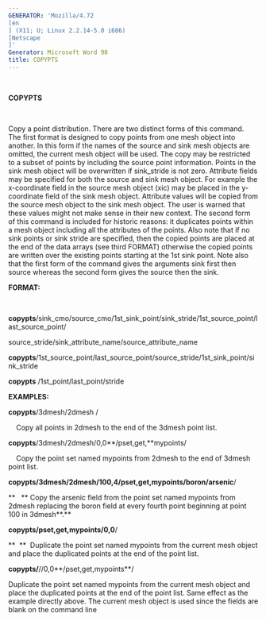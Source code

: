 ```yaml
---
GENERATOR: 'Mozilla/4.72 
[en
] (X11; U; Linux 2.2.14-5.0 i686) 
[Netscape
]'
Generator: Microsoft Word 98
title: COPYPTS
---
```


 

 **COPYPTS**

  

  Copy a point distribution. There are two distinct forms of this
  command. The first format is designed to copy points from one mesh
  object into another. In this form if the names of the source and
  sink mesh objects are omitted, the current mesh object will be used.
  The copy may be restricted to a subset of points by including the
  source point information. Points in the sink mesh object will be
  overwritten if sink\_stride is not zero. Attribute fields may be
  specified for both the source and sink mesh object. For example the
  x-coordinate field in the source mesh object (xic) may be placed in
  the y-coordinate field of the sink mesh object. Attribute values
  will be copied from the source mesh object to the sink mesh object.
  The user is warned that these values might not make sense in their
  new context.
  The second form of this command is included for historic reasons: it
  duplicates points within a mesh object including all the attributes
  of the points. Also note that if no sink points or sink stride are
  specified, then the copied points are placed at the end of the data
  arrays (see third FORMAT) otherwise the copied points are written
  over the existing points starting at the 1st sink point. Note also
  that the first form of the command gives the arguments sink first
  then source whereas the second form gives the source then the sink.

 **FORMAT:**

  

  **copypts**/sink\_cmo/source\_cmo/1st\_sink\_point/sink\_stride/1st\_source\_point/last\_source\_point/

  source\_stride/sink\_attribute\_name/source\_attribute\_name

  **copypts**/1st\_source\_point/last\_source\_point/source\_stride/1st\_sink\_point/sink\_stride

  **copypts** /1st\_point/last\_point/stride

 **EXAMPLES:**

  **copypts**/3dmesh/2dmesh /

      Copy all points in 2dmesh to the end of the 3dmesh point list.

  **copypts**/3dmesh/2dmesh/0,0**/pset,get,**mypoints/

      Copy the point set named mypoints from 2dmesh to the end of
  3dmesh point list.

  **copypts/3dmesh/2dmesh/100,4/pset,get,mypoints/boron/arsenic**/

  **   ** Copy the arsenic field from the point set named mypoints
  from 2dmesh replacing the boron field at every fourth point
  beginning at point 100 in 3dmesh**.**

  **copypts/pset,get,mypoints/0,0**/

  **  **  Duplicate the point set named mypoints from the current mesh
  object and place the duplicated points at the end of the point
  list.

  **copypts/**//0,0**/pset,get,mypoints**/

  Duplicate the point set named mypoints from the current mesh object
  and place the duplicated points at the end of the point list. Same
  effect as the example directly above. The current mesh object is
  used since the fields are blank on the command line



